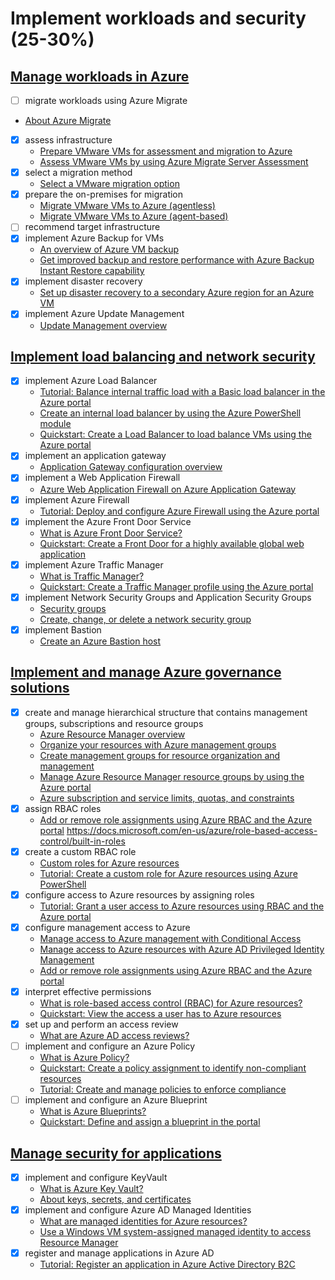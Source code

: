 # Implement workloads and security (25-30%)

## [Manage workloads in Azure](/2-management-&-security/notes-workloads.md)

- [ ]	migrate workloads using Azure Migrate
  - [About Azure Migrate](https://docs.microsoft.com/en-us/azure/migrate/migrate-services-overview)
  - [x] assess infrastructure
    - [Prepare VMware VMs for assessment and migration to Azure](https://docs.microsoft.com/en-us/azure/migrate/tutorial-prepare-vmware)
    - [Assess VMware VMs by using Azure Migrate Server Assessment](https://docs.microsoft.com/en-us/azure/migrate/tutorial-assess-vmware)
  - [x] select a migration method
    - [Select a VMware migration option](https://docs.microsoft.com/en-us/azure/migrate/server-migrate-overview)
  - [x] prepare the on-premises for migration
    - [Migrate VMware VMs to Azure (agentless)](https://docs.microsoft.com/en-us/azure/migrate/tutorial-migrate-vmware)
    - [Migrate VMware VMs to Azure (agent-based)](https://docs.microsoft.com/en-us/azure/migrate/tutorial-migrate-vmware-agent)
  - [ ] recommend target infrastructure
- [x] implement Azure Backup for VMs
  - [An overview of Azure VM backup](https://docs.microsoft.com/en-us/azure/backup/backup-azure-vms-introduction)
  - [Get improved backup and restore performance with Azure Backup Instant Restore capability](https://docs.microsoft.com/en-us/azure/backup/backup-instant-restore-capability)
- [x] implement disaster recovery
  - [Set up disaster recovery to a secondary Azure region for an Azure VM](https://docs.microsoft.com/en-us/azure/site-recovery/azure-to-azure-quickstart)
- [x] implement Azure Update Management
  - [Update Management overview](https://docs.microsoft.com/en-us/azure/automation/update-management/overview)
	
## [Implement load balancing and network security](/2-management-&-security/notes-lb-network.md)

- [x] implement Azure Load Balancer
  - [Tutorial: Balance internal traffic load with a Basic load balancer in the Azure portal](https://docs.microsoft.com/en-us/azure/load-balancer/tutorial-load-balancer-basic-internal-portal)
  - [Create an internal load balancer by using the Azure PowerShell module](https://docs.microsoft.com/en-us/azure/load-balancer/load-balancer-get-started-ilb-arm-ps)
  - [Quickstart: Create a Load Balancer to load balance VMs using the Azure portal](https://docs.microsoft.com/en-us/azure/load-balancer/quickstart-load-balancer-standard-public-portal)
- [x] implement an application gateway
  - [Application Gateway configuration overview](https://docs.microsoft.com/en-us/azure/application-gateway/configuration-overview)
- [x] implement a Web Application Firewall
  - [Azure Web Application Firewall on Azure Application Gateway](https://docs.microsoft.com/en-us/azure/web-application-firewall/ag/ag-overview)
- [x] implement Azure Firewall
  - [Tutorial: Deploy and configure Azure Firewall using the Azure portal](https://docs.microsoft.com/en-us/azure/firewall/tutorial-firewall-deploy-portal)
- [x] implement the Azure Front Door Service
  - [What is Azure Front Door Service?](https://docs.microsoft.com/en-us/azure/frontdoor/front-door-overview)
  - [Quickstart: Create a Front Door for a highly available global web application](https://docs.microsoft.com/en-us/azure/frontdoor/quickstart-create-front-door)
- [x] implement Azure Traffic Manager
  - [What is Traffic Manager?](https://docs.microsoft.com/en-us/azure/traffic-manager/traffic-manager-overview)
  - [Quickstart: Create a Traffic Manager profile using the Azure portal](https://docs.microsoft.com/en-us/azure/traffic-manager/quickstart-create-traffic-manager-profile)
- [x] implement Network Security Groups and Application Security Groups
  - [Security groups](https://docs.microsoft.com/en-us/azure/virtual-network/security-overview)
  - [Create, change, or delete a network security group](https://docs.microsoft.com/en-us/azure/virtual-network/manage-network-security-group)
- [x] implement Bastion
  - [Create an Azure Bastion host](https://docs.microsoft.com/en-us/azure/bastion/bastion-create-host-portal)

## [Implement and manage Azure governance solutions](/2-management-&-security/notes-governance.md)

- [x] create and manage hierarchical structure that contains management groups, subscriptions and resource groups
  - [Azure Resource Manager overview](https://docs.microsoft.com/en-us/azure/azure-resource-manager/management/overview)
  - [Organize your resources with Azure management groups](https://docs.microsoft.com/en-us/azure/governance/management-groups/overview)
  - [Create management groups for resource organization and management](https://docs.microsoft.com/en-us/azure/governance/management-groups/create)
  - [Manage Azure Resource Manager resource groups by using the Azure portal](https://docs.microsoft.com/en-us/azure/azure-resource-manager/management/manage-resource-groups-portal)
  - [Azure subscription and service limits, quotas, and constraints](https://docs.microsoft.com/en-us/azure/azure-resource-manager/management/azure-subscription-service-limits)
- [x] assign RBAC roles
  - [Add or remove role assignments using Azure RBAC and the Azure portal](https://docs.microsoft.com/en-us/azure/role-based-access-control/role-assignments-portal)
  https://docs.microsoft.com/en-us/azure/role-based-access-control/built-in-roles
- [x] create a custom RBAC role
  - [Custom roles for Azure resources](https://docs.microsoft.com/en-us/azure/role-based-access-control/custom-roles)
  - [Tutorial: Create a custom role for Azure resources using Azure PowerShell](https://docs.microsoft.com/en-us/azure/role-based-access-control/tutorial-custom-role-powershell)
- [x] configure access to Azure resources by assigning roles
  - [Tutorial: Grant a user access to Azure resources using RBAC and the Azure portal](https://docs.microsoft.com/en-us/azure/role-based-access-control/quickstart-assign-role-user-portal)
- [x] configure management access to Azure
  - [Manage access to Azure management with Conditional Access](https://docs.microsoft.com/en-us/azure/role-based-access-control/conditional-access-azure-management)
  - [Manage access to Azure resources with Azure AD Privileged Identity Management](https://docs.microsoft.com/en-us/azure/role-based-access-control/pim-azure-resource)
  - [Add or remove role assignments using Azure RBAC and the Azure portal](https://docs.microsoft.com/en-us/azure/role-based-access-control/role-assignments-portal)
- [x] interpret effective permissions
  - [What is role-based access control (RBAC) for Azure resources?](https://docs.microsoft.com/en-us/azure/role-based-access-control/overview)
  - [Quickstart: View the access a user has to Azure resources](https://docs.microsoft.com/en-us/azure/role-based-access-control/check-access)
- [x] set up and perform an access review
  - [What are Azure AD access reviews?](https://docs.microsoft.com/en-us/azure/active-directory/governance/access-reviews-overview)
- [ ] implement and configure an Azure Policy
  - [What is Azure Policy?](https://docs.microsoft.com/en-us/azure/governance/policy/overview)
  - [Quickstart: Create a policy assignment to identify non-compliant resources](https://docs.microsoft.com/en-us/azure/governance/policy/assign-policy-portal)
  - [Tutorial: Create and manage policies to enforce compliance](https://docs.microsoft.com/en-us/azure/governance/policy/tutorials/create-and-manage)
- [ ] implement and configure an Azure Blueprint
  - [What is Azure Blueprints?](https://docs.microsoft.com/en-us/azure/governance/blueprints/overview)
  - [Quickstart: Define and assign a blueprint in the portal](https://docs.microsoft.com/en-us/azure/governance/blueprints/create-blueprint-portal)

## [Manage security for applications](/2-management-&-security/notes-security-for-apps.md)

- [x] implement and configure KeyVault
  - [What is Azure Key Vault?](https://docs.microsoft.com/en-us/azure/key-vault/key-vault-overview)
  - [About keys, secrets, and certificates](https://docs.microsoft.com/en-us/azure/key-vault/about-keys-secrets-and-certificates)
- [x] implement and configure Azure AD Managed Identities
  - [What are managed identities for Azure resources?](https://docs.microsoft.com/en-us/azure/active-directory/managed-identities-azure-resources/overview)
  - [Use a Windows VM system-assigned managed identity to access Resource Manager](https://docs.microsoft.com/en-us/azure/active-directory/managed-identities-azure-resources/tutorial-windows-vm-access-arm)
- [x] register and manage applications in Azure AD 
  - [Tutorial: Register an application in Azure Active Directory B2C](https://docs.microsoft.com/en-us/azure/active-directory-b2c/tutorial-register-applications?tabs=applications)
